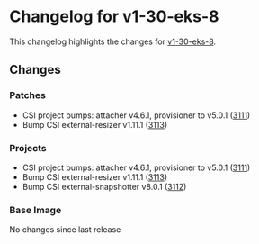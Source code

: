 # Changelog for v1-30-eks-8

This changelog highlights the changes for [v1-30-eks-8](https://github.com/aws/eks-distro/tree/v1-30-eks-8).

## Changes

### Patches
* CSI project bumps: attacher v4.6.1, provisioner to v5.0.1 ([3111](https://github.com/aws/eks-distro/pull/3111))
* Bump CSI external-resizer v1.11.1 ([3113](https://github.com/aws/eks-distro/pull/3113))

### Projects
* CSI project bumps: attacher v4.6.1, provisioner to v5.0.1 ([3111](https://github.com/aws/eks-distro/pull/3111))
* Bump CSI external-resizer v1.11.1 ([3113](https://github.com/aws/eks-distro/pull/3113))
* Bump CSI external-snapshotter v8.0.1 ([3112](https://github.com/aws/eks-distro/pull/3112))

### Base Image
No changes since last release

